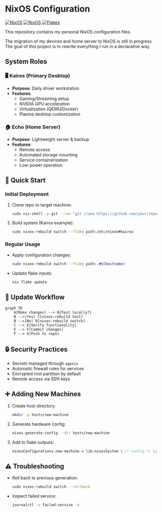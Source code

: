 # NixOS Configuration

[![NixOS](https://img.shields.io/badge/NixOS-Unstable-red)](https://nixos.org)
[![NixOS](https://img.shields.io/badge/NixOS-Stable-blue)](https://nixos.org)
[![Flakes](https://img.shields.io/badge/Flakes-Enabled-green)](https://nixos.wiki/wiki/Flakes)

This repository contains my personal NixOS configuration files.

The migration of my devices and home server to NixOS is still in progress. The goal of this project is to rewrite everything I run in a declarative way.

## System Roles

### 🖥️ Kairos (Primary Desktop)
- **Purpose**: Daily driver workstation
- **Features**:
  - Gaming/Streaming setup
  - NVIDIA GPU acceleration
  - Virtualization (QEMU/Docker)
  - Plasma desktop customization

### 🏠 Echo (Home Server)
- **Purpose**: Lightweight server & backup
- **Features**:
  - Remote access
  - Automated storage mounting
  - Service containerization
  - Low-power operation

## 🚀 Quick Start

### Initial Deployment
1. Clone repo to target machine:
   ```bash
   sudo nix-shell -p git --run "git clone https://github.com/your/repo /etc/nixos"
   ```
2. Build system (Kairos example):
   ```bash
   sudo nixos-rebuild switch --flake path:/etc/nixos#kairos
   ```

### Regular Usage
- Apply configuration changes:
  ```bash
  sudo nixos-rebuild switch --flake path:.#$(hostname)
  ```
- Update flake inputs:
  ```bash
  nix flake update
  ```

## 🔄 Update Workflow

```mermaid
graph TD
    A[Make changes] --> B{Test locally?}
    B -->|Yes| C[nixos-rebuild test]
    B -->|No| D[nixos-rebuild switch]
    C --> E[Verify functionality]
    E --> F[Commit changes]
    F --> G[Push to repo]
```

## 🔒 Security Practices
- Secrets managed through `agenix`
- Automatic firewall rules for services
- Encrypted root partition by default
- Remote access via SSH keys

## ➕ Adding New Machines
1. Create host directory:
   ```bash
   mkdir -p hosts/new-machine
   ```
2. Generate hardware config:
   ```bash
   nixos-generate-config --dir hosts/new-machine
   ```
3. Add to flake outputs:
   ```nix
   nixosConfigurations.new-machine = lib.nixosSystem { /* config */ };
   ```

## ⚠️ Troubleshooting
- Roll back to previous generation:
  ```bash
  sudo nixos-rebuild switch --rollback
  ```
- Inspect failed service:
  ```bash
  journalctl -u failed-service -b
  ```